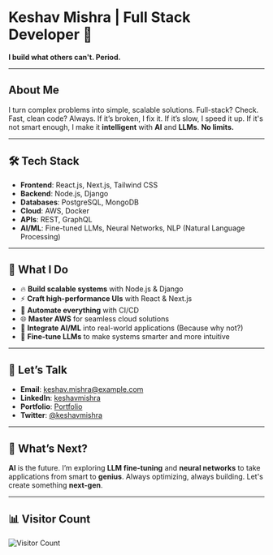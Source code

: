 # Keshav Mishra | Full Stack Developer 🚀

**I build what others can't. Period.**

---

## About Me

I turn complex problems into simple, scalable solutions. Full-stack? Check. Fast, clean code? Always. If it’s broken, I fix it. If it’s slow, I speed it up. If it's not smart enough, I make it **intelligent** with **AI** and **LLMs**. **No limits.**

---

## 🛠️ **Tech Stack**

- **Frontend**: React.js, Next.js, Tailwind CSS  
- **Backend**: Node.js, Django  
- **Databases**: PostgreSQL, MongoDB  
- **Cloud**: AWS, Docker  
- **APIs**: REST, GraphQL  
- **AI/ML**: Fine-tuned LLMs, Neural Networks, NLP (Natural Language Processing)

---

## 💼 **What I Do**

- 🔥 **Build scalable systems** with Node.js & Django  
- ⚡ **Craft high-performance UIs** with React & Next.js  
- 🚀 **Automate everything** with CI/CD  
- 🌐 **Master AWS** for seamless cloud solutions  
- 🤖 **Integrate AI/ML** into real-world applications (Because why not?)  
- 🧠 **Fine-tune LLMs** to make systems smarter and more intuitive

---

## 🤝 **Let’s Talk**

- **Email**: [keshav.mishra@example.com](mailto:keshav0730@gmail.com)  
- **LinkedIn**: [keshavmishra](https://www.linkedin.com/in/keshav-k-mishra-b3089b165/)  
- **Portfolio**: <a href="https://keshavx.vercel.app/" target="_blank">Portfolio</a>  
- **Twitter**: [@keshavmishra](https://twitter.com/keshavmishra)

---

## 🚀 **What’s Next?**

**AI** is the future. I’m exploring **LLM fine-tuning** and **neural networks** to take applications from smart to **genius**. Always optimizing, always building. Let's create something **next-gen**.

---

## 📊 **Visitor Count**  
![Visitor Count](https://komarev.com/ghpvc/?username=keshavmishra&style=flat-square&color=blue)
